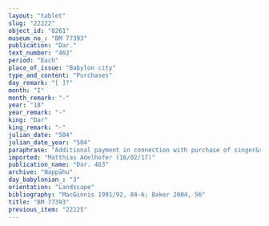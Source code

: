 ```yaml
---
layout: "tablet"
slug: "22222"
object_id: "8261"
museum_no_: "BM 77393"
publication: "Dar."
text_number: "463"
period: "Each"
place_of_issue: "Babylon city"
type_and_content: "Purchases"
day_remark: "[ ]?"
month: "I"
month_remark: "-"
year: "18"
year_remark: "-"
king: "Dar"
king_remark: "-"
julian_date: "504"
julian_date_year: "504"
paraphrase: "Additional payment in connection with purchase of singer&rsquo;s prebend: <strong>B</strong> gives back to <strong>A</strong> (further) 2 shekels of silver, after he had bought the prebend before I&scaron;hara of the 8<sup>th</sup> of Nisannu (I), comprising rights to 1 head of an ox, 1 <em>lā ill&ucirc;</em> head of a sheep and the (non-choice?) <em>lā ill&ucirc; habsurukku</em>-joint, from <strong>A</strong> for the full price (i.e. 16 shekels of silver, cf. BM77551+). It is further stated that <strong>C</strong> was present as a witness at the drawing up of the purchase tablet (BM77551+), possibly as an appendix to the witness list of that tablet as he is not listed in the witness list there. 8 witnesses + 4 added afterwards, and the scribe (= <strong>A</strong>).<br /> &nbsp;<br /> <strong>A</strong> = Marduk-rēmanni/Kidinnu(=Kidin-Marduk)//Bēl-eṭēri; <strong>B</strong> = &Scaron;ellebu/Iddināya//Nappāhu; <strong>C</strong> = Erība-Marduk/Nab&ucirc;-nāṣir//Bēl-eṭēri<br /> &nbsp;"
imported: "Matthias Adelhofer (16/02/17)"
publication_name: "Dar. 463"
archive: "Nappāhu"
day_babylonian_: "3"
orientation: "Landscape"
bibliography: "MacGinnis 1991/92, 84-6; Baker 2004, 56"
title: "BM 77393"
previous_item: "22225"
---
```

